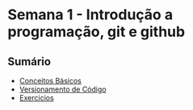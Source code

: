 # Semana 1 - Introdução a programação, git e github

## Sumário
- [Conceitos Básicos](conceitos-basicos.md)
- [Versionamento de Código](versionamento-de-codigo.md)
- [Exercicios](exercicios/exercicios.md)